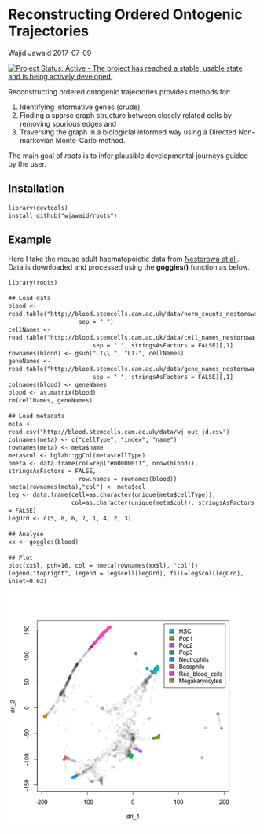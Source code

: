 Reconstructing Ordered Ontogenic Trajectories
================
Wajid Jawaid
2017-07-09

<!-- README.md is generated from README.Rmd. Please edit that file -->



[![Project Status: Active - The project has reached a stable, usable state and is being actively developed.](http://www.repostatus.org/badges/latest/active.svg)](http://www.repostatus.org/#active)

Reconstructing ordered ontogenic trajectories provides methods for:

1.  Identifying informative genes (crude),
2.  Finding a sparse graph structure between closely related cells by removing spurious edges and
3.  Traversing the graph in a biologiclal informed way using a Directed Non-markovian Monte-Carlo method.

The main goal of *roots* is to infer plausible developmental journeys guided by the user.

Installation
------------

``` {.r}
library(devtools)
install_github("wjawaid/roots")
```

Example
-------

Here I take the mouse adult haematopoietic data from [Nestorowa et al.](http://www.bloodjournal.org/content/early/2016/06/30/blood-2016-05-716480). Data is downloaded and processed using the **goggles()** function as below.

``` {.r}
library(roots)

## Load data
blood <- read.table("http://blood.stemcells.cam.ac.uk/data/norm_counts_nestorowa_data.txt",
                    sep = " ")
cellNames <- read.table("http://blood.stemcells.cam.ac.uk/data/cell_names_nestorowa_data.txt",
                        sep = " ", stringsAsFactors = FALSE)[,1]
rownames(blood) <- gsub("LT\\.", "LT-", cellNames)
geneNames <- read.table("http://blood.stemcells.cam.ac.uk/data/gene_names_nestorowa_data.txt",
                        sep = " ", stringsAsFactors = FALSE)[,1]
colnames(blood) <- geneNames
blood <- as.matrix(blood)
rm(cellNames, geneNames)

## Load metadata
meta <- read.csv("http://blood.stemcells.cam.ac.uk/data/wj_out_jd.csv")
colnames(meta) <- c("cellType", "index", "name")
rownames(meta) <- meta$name
meta$col <- bglab::ggCol(meta$cellType)
nmeta <- data.frame(col=rep("#00000011", nrow(blood)), stringsAsFactors = FALSE,
                    row.names = rownames(blood))
nmeta[rownames(meta),"col"] <- meta$col
leg <- data.frame(cell=as.character(unique(meta$cellType)),
                  col=as.character(unique(meta$col)), stringsAsFactors = FALSE)
legOrd <- c(5, 8, 6, 7, 1, 4, 2, 3)

## Analyse
xx <- goggles(blood)

## Plot
plot(xx$l, pch=16, col = nmeta[rownames(xx$l), "col"])
legend("topright", legend = leg$cell[legOrd], fill=leg$col[legOrd], inset=0.02)
```

![Output from goggle() function](./vignettes/example.png)
